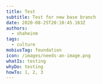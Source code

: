 ```yaml
---
title: Test
subtitle: Test for new base branch
date: 2020-08-25T20:10:45.163Z
authors:
  - shaheinm
tags:
  - culture
mobiusTag: foundation
icon: /images/needs-an-image.png
whatIs: testing
whyDo: testing
howTo: 1, 2, 3
---
```

